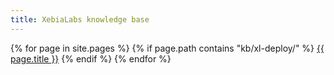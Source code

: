 ```yaml
---
title: XebiaLabs knowledge base
---
```

{% for page in site.pages %}
  {% if page.path contains "kb/xl-deploy/" %}
<a href="{{ page.url}}">{{ page.title }}</a>
  {% endif %}
{% endfor %}
